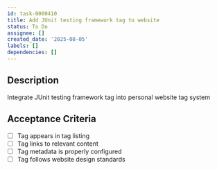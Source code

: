 ```yaml
---
id: task-0000410
title: Add JUnit testing framework tag to website
status: To Do
assignee: []
created_date: '2025-08-05'
labels: []
dependencies: []
---
```


## Description

Integrate JUnit testing framework tag into personal website tag system

## Acceptance Criteria

- [ ] Tag appears in tag listing
- [ ] Tag links to relevant content
- [ ] Tag metadata is properly configured
- [ ] Tag follows website design standards
